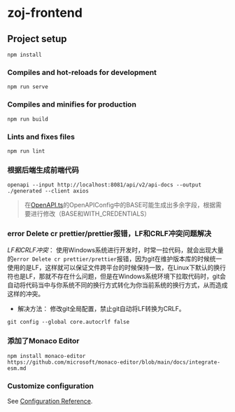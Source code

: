 # zoj-frontend

## Project setup
```
npm install
```

### Compiles and hot-reloads for development
```
npm run serve
```

### Compiles and minifies for production
```
npm run build
```

### Lints and fixes files
```
npm run lint
```
### 根据后端生成前端代码
```
openapi --input http://localhost:8081/api/v2/api-docs --output ./generated --client axios
```
> 在[OpenAPI.ts](generated%2Fcore%2FOpenAPI.ts)的OpenAPIConfig中的BASE可能生成出多余字段，根据需要进行修改（BASE和WITH_CREDENTIALS）
### error Delete cr prettier/prettier报错，LF和CRLF冲突问题解决
*LF和CRLF冲突*： 使用Windows系统进行开发时，时常一拉代码，就会出现大量的`error Delete cr prettier/prettier`报错，因为git在维护版本库的时候统一使用的是LF，这样就可以保证文件跨平台的时候保持一致，在Linux下默认的换行符也是LF，那就不存在什么问题，但是在Windows系统环境下拉取代码时，git会自动将代码当中与你系统不同的换行方式转化为你当前系统的换行方式，从而造成这样的冲突。

- 解决方法： 修改git全局配置，禁止git自动将LF转换为CRLF。
```
git config --global core.autocrlf false
```
### 添加了Monaco Editor
```
npm install monaco-editor
https://github.com/microsoft/monaco-editor/blob/main/docs/integrate-esm.md
```
### Customize configuration
See [Configuration Reference](https://cli.vuejs.org/config/).
